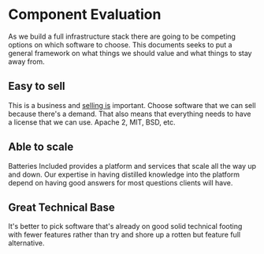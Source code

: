 # Component Evaluation

As we build a full infrastructure stack there are going to be competing options on which software to choose. This documents seeks to put a general framework on what things we should value and what things to stay away from.

## Easy to sell

This is a business and [selling is](https://www.youtube.com/watch?v=t9il52dlnnc) important. Choose software that we can sell because there's a demand. That also means that everything needs to have a license that we can use. Apache 2, MIT, BSD, etc.

## Able to scale

Batteries Included provides a platform and services that scale all the way up and down. Our expertise in having distilled knowledge into the platform depend on having good answers for most questions clients will have.

## Great Technical Base

It's better to pick software that's already on good solid technical footing with fewer features rather than try and shore up a rotten but feature full alternative.
